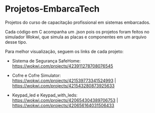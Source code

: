 # Projetos-EmbarcaTech
Projetos do curso de capacitação profissional em sistemas embarcados.

Cada código em C acompanha um .json pois os projetos foram feitos no simulador Wokwi, que simula as placas e componentes em um arquivo desse tipo.

Para melhor visualização, seguem os links de cada projeto:

- Sistema de Segurança SafeHome:
  https://wokwi.com/projects/423911278708076545

- Cofre e Cofre Simulator:
  https://wokwi.com/projects/421539773341524993 |
  https://wokwi.com/projects/421543280873925633

- Keypad_led e Keypad_with_leds:
  https://wokwi.com/projects/420654304389706753 |
  https://wokwi.com/projects/420656164031506433
